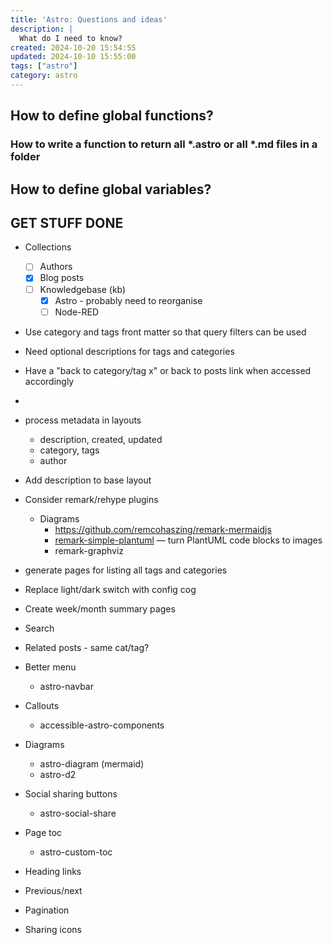 ```yaml
---
title: 'Astro: Questions and ideas'
description: |
  What do I need to know?
created: 2024-10-20 15:54:55
updated: 2024-10-10 15:55:00
tags: ["astro"]
category: astro
---
```


## How to define global functions?

### How to write a function to return all *.astro or all *.md files in a folder

## How to define global variables?


## GET STUFF DONE

* Collections
  * [ ] Authors
  * [x] Blog posts
  * [ ] Knowledgebase (kb)
    * [x] Astro - probably need to reorganise
    * [ ] Node-RED

* Use category and tags front matter so that query filters can be used
* Need optional descriptions for tags and categories
* Have a "back to category/tag x" or back to posts link when accessed accordingly
* 

* process metadata in layouts
  * description, created, updated
  * category, tags
  * author

* Add description to base layout

* Consider remark/rehype plugins
  * Diagrams
    * https://github.com/remcohaszing/remark-mermaidjs
    * [remark-simple-plantuml](https://github.com/akebifiky/remark-simple-plantuml) — turn PlantUML code blocks to images
    * remark-graphviz

* generate pages for listing all tags and categories

* Replace light/dark switch with config cog

* Create week/month summary pages

* Search
* Related posts - same cat/tag?

* Better menu
  * astro-navbar

* Callouts
  * accessible-astro-components

* Diagrams
  * astro-diagram (mermaid)
  * astro-d2

* Social sharing buttons
  * astro-social-share
* Page toc
  * astro-custom-toc
* Heading links
* Previous/next
* Pagination
* Sharing icons
